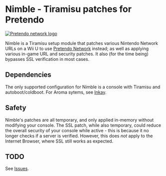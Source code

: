 # Nimble - Tiramisu patches for Pretendo 

[![Pretendo network logo](https://github.com/PretendoNetwork/website/raw/master/public/assets/images/opengraph/opengraph-image.png)](https://pretendo.network)

Nimble is a Tiramisu setup module that patches various Nintendo Network URLs on a Wii U to use [Pretendo Network](https://pretendo.network) instead; as well as applying various in-game URL and security patches. It also (for the time being) bypasses SSL verification in most cases.

## Dependencies

The only supported configuration for Nimble is a console with Tiramisu and autoboot/coldboot. For Aroma sytems, see [Inkay](https://github.com/PretendoNetwork/Inkay).

## Safety

Nimble's patches are all temporary, and only applied in-memory without modifying your console. The SSL patch, while also temporary, could reduce the overall security of your console while active - this is because it no longer checks if a server is verified. However, this does *not* apply to the Internet Browser, where SSL still works as expected.

## TODO
See [Issues](https://github.com/PretendoNetwork/Nimble/issues).
